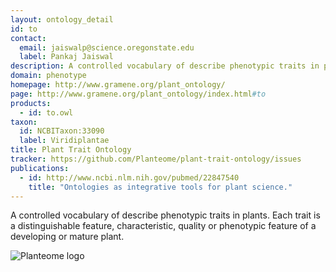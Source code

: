 ```yaml
---
layout: ontology_detail
id: to
contact: 
  email: jaiswalp@science.oregonstate.edu
  label: Pankaj Jaiswal
description: A controlled vocabulary of describe phenotypic traits in plants.
domain: phenotype
homepage: http://www.gramene.org/plant_ontology/
page: http://www.gramene.org/plant_ontology/index.html#to
products: 
  - id: to.owl
taxon: 
  id: NCBITaxon:33090
  label: Viridiplantae
title: Plant Trait Ontology
tracker: https://github.com/Planteome/plant-trait-ontology/issues
publications:
  - id: http://www.ncbi.nlm.nih.gov/pubmed/22847540
    title: "Ontologies as integrative tools for plant science."
---
```


A controlled vocabulary of describe phenotypic traits in plants. Each trait is a distinguishable feature, characteristic, quality or phenotypic feature of a developing or mature plant.

<img alt="Planteome logo" src="http://planteome.org/sites/default/files/garland_logo.PNG"/>
